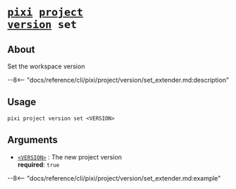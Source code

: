 # <code>[pixi](../../../pixi.md) [project](../../project.md) [version](../version.md) set</code>

## About
Set the workspace version

--8<-- "docs/reference/cli/pixi/project/version/set_extender.md:description"

## Usage
```
pixi project version set <VERSION>
```

## Arguments
- <a id="arg-<VERSION>" href="#arg-<VERSION>">`<VERSION>`</a>
:  The new project version
<br>**required**: `true`

--8<-- "docs/reference/cli/pixi/project/version/set_extender.md:example"
